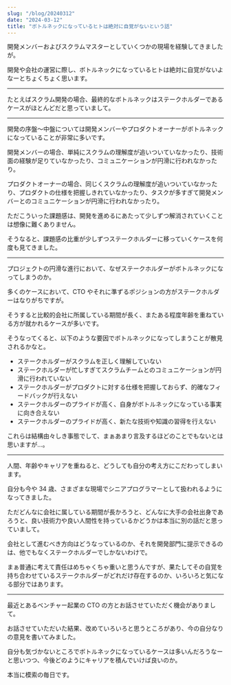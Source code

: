```yaml
---
slug: "/blog/20240312"
date: "2024-03-12"
title: "ボトルネックになっているヒトは絶対に自覚がないという話"
---
```


開発メンバーおよびスクラムマスターとしていくつかの現場を経験してきましたが。

開発や会社の運営に際し、ボトルネックになっているヒトは絶対に自覚がないよなーとちょくちょく思います。

---

たとえばスクラム開発の場合、最終的なボトルネックはステークホルダーであるケースがほとんどだと思っていまして。

---

開発の序盤〜中盤については開発メンバーやプロダクトオーナーがボトルネックになっていることが非常に多いです。

開発メンバーの場合、単純にスクラムの理解度が追いついていなかったり、技術面の経験が足りていなかったり、コミュニケーションが円滑に行われなかったり。

プロダクトオーナーの場合、同じくスクラムの理解度が追いついていなかったり、プロダクトの仕様を把握しきれていなかったり、タスクが多すぎて開発メンバーとのコミュニケーションが円滑に行われなかったり。

ただこういった課題感は、開発を進めるにあたって少しずつ解消されていくことは想像に難くありません。

そうなると、課題感の比重が少しずつステークホルダーに移っていくケースを何度も見てきました。

---

プロジェクトの円滑な進行において、なぜステークホルダーがボトルネックになってしまうのか。

多くのケースにおいて、CTO やそれに準ずるポジションの方がステークホルダーはなりがちですが。

そうすると比較的会社に所属している期間が長く、またある程度年齢を重ねている方が就かれるケースが多いです。

そうなってくると、以下のような要因でボトルネックになってしまうことが散見されるかなと。

- ステークホルダーがスクラムを正しく理解していない
- ステークホルダーが忙しすぎてスクラムチームとのコミュニケーションが円滑に行われていない
- ステークホルダーがプロダクトに対する仕様を把握しておらず、的確なフィードバックが行えない
- ステークホルダーのプライドが高く、自身がボトルネックになっている事実に向き合えない
- ステークホルダーのプライドが高く、新たな技術や知識の習得を行えない

これらは結構由々しき事態でして、まぁあまり言及するほどのことでもないとは思いますが…。

---

人間、年齢やキャリアを重ねると、どうしても自分の考え方にこだわってしまいます。

自分も今や 34 歳、さまざまな現場でシニアプログラマーとして扱われるようになってきました。

ただどんなに会社に属している期間が長かろうと、どんなに大手の会社出身であろうと、良い技術力や良い人間性を持っているかどうかは本当に別の話だと思っていまして。

会社として進むべき方向はどうなっているのか、それを開発部門に提示できるのは、他でもなくステークホルダーでしかないわけで。

まぁ普通に考えて責任はめちゃくちゃ重いと思うんですが、果たしてその自覚を持ち合わせているステークホルダーがどれだけ存在するのか、いろいろと気になる部分ではあります。

---

最近とあるベンチャー起業の CTO の方とお話させていただく機会がありまして。

お話させていただいた結果、改めていろいろと思うところがあり、今の自分なりの意見を書いてみました。

自分も気づかないところでボトルネックになっているケースは多いんだろうなーと思いつつ、今後どのようにキャリアを積んでいけば良いのか。

本当に模索の毎日です。
